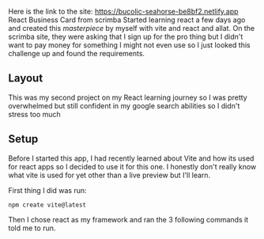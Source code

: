 Here is the link to the site: https://bucolic-seahorse-be8bf2.netlify.app
React Business Card from scrimba
Started learning react a few days ago and created this *masterpiece* by myself with vite and react and allat.
On the scrimba site, they were asking that I sign up for the pro thing but I didn't want to pay money for something I might not even use so I just looked this challenge up and found the requirements.


## Layout
This was my second project on my React learning journey so I was pretty overwhelmed but still confident in my google search abilities so I didn't stress too much


## Setup
Before I started this app, I had recently learned about Vite and how its used for react apps so I decided to use it for this one. I honestly don't really know what vite is used for yet other than a live preview but I'll learn. 

First thing I did was run:
```
npm create vite@latest
```
Then I chose react as my framework and ran the 3 following commands it told me to run.

